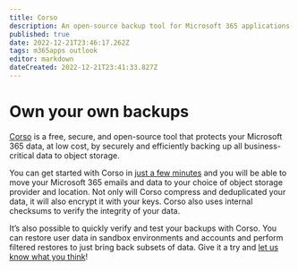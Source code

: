 ```yaml
---
title: Corso
description: An open-source backup tool for Microsoft 365 applications
published: true
date: 2022-12-21T23:46:17.262Z
tags: m365apps outlook
editor: markdown
dateCreated: 2022-12-21T23:41:33.827Z
---
```


# Own your own backups
[Corso](https://corsobackup.io/) is a free, secure, and open-source tool that protects your Microsoft 365 data, at low cost, by securely and efficiently backing up all business-critical data to object storage.

You can get started with Corso in [just a few minutes](https://corsobackup.io/docs/quickstart/) and you will be able to move your Microsoft 365 emails and data to your choice of object storage provider and location. Not only will Corso compress and deduplicated your data, it will also encrypt it with your keys. Corso also uses internal checksums to verify the integrity of your data.

It’s also possible to quickly verify and test your backups with Corso. You can restore user data in sandbox environments and accounts and perform filtered restores to just bring back subsets of data. Give it a try and [let us know what you think](https://discord.gg/63DTTSnuhT)!